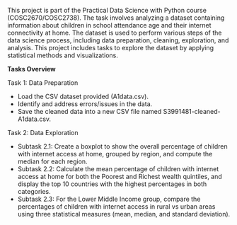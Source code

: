 This project is part of the Practical Data Science with Python course (COSC2670/COSC2738). The task involves analyzing a dataset containing information about children in school attendance age and their internet connectivity at home. The dataset is used to perform various steps of the data science process, including data preparation, cleaning, exploration, and analysis. This project includes tasks to explore the dataset by applying statistical methods and visualizations.



**Tasks Overview**

Task 1: Data Preparation

* Load the CSV dataset provided (A1data.csv).
* Identify and address errors/issues in the data.
* Save the cleaned data into a new CSV file named S3991481-cleaned-A1data.csv.

Task 2: Data Exploration

* Subtask 2.1: Create a boxplot to show the overall percentage of children with internet access at home, grouped by region, and compute the median for each region.
* Subtask 2.2: Calculate the mean percentage of children with internet access at home for both the Poorest and Richest wealth quintiles, and display the top 10 countries with the highest percentages in both categories.
* Subtask 2.3: For the Lower Middle Income group, compare the percentages of children with internet access in rural vs urban areas using three statistical measures (mean, median, and standard deviation).
